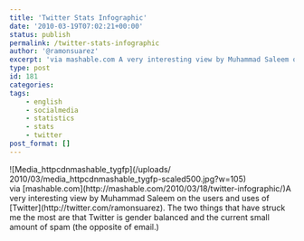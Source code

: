 ```yaml
---
title: 'Twitter Stats Infographic'
date: '2010-03-19T07:02:21+00:00'
status: publish
permalink: /twitter-stats-infographic
author: '@ramonsuarez'
excerpt: 'via mashable.com A very interesting view by Muhammad Saleem on the users and uses of Twitter. The two things that have struck me the most are that Twitter is gender balanced and the current small amount of spam (the opposite of email.)'
type: post
id: 181
categories:
tags:
    - english
    - socialmedia
    - statistics
    - stats
    - twitter
post_format: []
---
```

<div class="p_embed p_image_embed">![Media_httpcdnmashable_tygfp](/uploads/
2010/03/media_httpcdnmashable_tygfp-scaled500.jpg?w=105)</div>via [mashable.com](http://mashable.com/2010/03/18/twitter-infographic/)</div>A very interesting view by Muhammad Saleem on the users and uses of [Twitter](http://twitter.com/ramonsuarez). The two things that have struck me the most are that Twitter is gender balanced and the current small amount of spam (the opposite of email.)

</div>